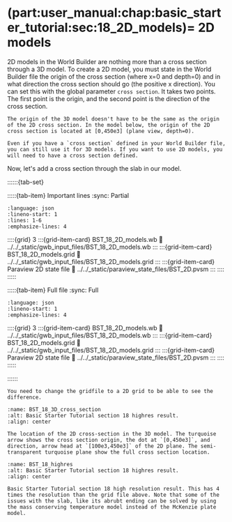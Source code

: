 (part:user_manual:chap:basic_starter_tutorial:sec:18_2D_models)=
2D models
=========

2D models in the World Builder are nothing more than a cross section through a 3D model. To create a 2D model, you must state in the World Builder file the origin of the cross section (where x=0 and depth=0) and in what direction the cross section should go (the positive x direction). You can set this with the global parameter `cross section`. It takes two points. The first point is the origin, and the second point is the direction of the cross section. 

```{note}
The origin of the 3D model doesn't have to be the same as the origin of the 2D cross section. In the model below, the origin of the 2D cross section is located at [0,450e3] (plane view, depth=0).
```

```{note}
Even if you have a `cross section` defined in your World Builder file, you can still use it for 3D models. If you want to use 2D models, you will need to have a cross section defined.
```

Now, let's add a cross section through the slab in our model. 

::::::{tab-set}

:::::{tab-item} Important lines
:sync: Partial

```{literalinclude} ../../_static/gwb_input_files/BST_18_2D_models.wb
:language: json
:lineno-start: 1
:lines: 1-6
:emphasize-lines: 4
```
::::{grid} 3
:::{grid-item-card} BST_18_2D_models.wb
:link: ../../_static/gwb_input_files/BST_18_2D_models.wb
:::
:::{grid-item-card} BST_18_2D_models.grid
:link: ../../_static/gwb_input_files/BST_18_2D_models.grid
:::
:::{grid-item-card} Paraview 2D state file 
:link: ../../_static/paraview_state_files/BST_2D.pvsm
:::
::::
:::::

:::::{tab-item} Full file
:sync: Full


```{literalinclude} ../../_static/gwb_input_files/BST_18_2D_models.wb
:language: json
:lineno-start: 1
:emphasize-lines: 4
```

::::{grid} 3
:::{grid-item-card} BST_18_2D_models.wb
:link: ../../_static/gwb_input_files/BST_18_2D_models.wb
:::
:::{grid-item-card} BST_18_2D_models.grid
:link: ../../_static/gwb_input_files/BST_18_2D_models.grid
:::
:::{grid-item-card} Paraview 2D state file 
:link: ../../_static/paraview_state_files/BST_2D.pvsm
:::
::::
:::::

::::::

```{note}
You need to change the gridfile to a 2D grid to be able to see the difference.
```


```{figure} ../../../../doc/sphinx/_static/images/user_manual/basic_starter_tutorial/BST_18_3D_cross_section.png
:name: BST_18_3D_cross_section
:alt: Basic Starter Tutorial section 18 highres result. 
:align: center

The location of the 2D cross-section in the 3D model. The turquoise arrow shows the cross section origin, the dot at `[0,450e3]`, and direction, arrow head at `[100e3,450e3]` of the 2D plane. The semi-transparent turquoise plane show the full cross section location.
```

```{figure} ../../../../doc/sphinx/_static/images/user_manual/basic_starter_tutorial/BST_18.png
:name: BST_18_highres
:alt: Basic Starter Tutorial section 18 highres result. 
:align: center

Basic Starter Tutorial section 18 high resolution result. This has 4 times the resolution than the grid file above. Note that some of the issues with the slab, like its abrubt ending can be solved by using the mass conserving temperature model instead of the McKenzie plate model. 
```
